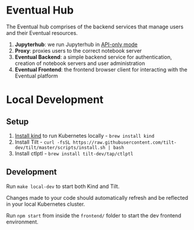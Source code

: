 # Eventual Hub

The Eventual hub comprises of the backend services that manage users and their Eventual resources.

1. **Jupyterhub**: we run Jupyterhub in [API-only mode](https://jupyterhub.readthedocs.io/en/stable/reference/api-only.html#deploying-jupyterhub-in-api-only-mode)
2. **Proxy**: proxies users to the correct notebook server
3. **Eventual Backend**: a simple backend service for authentication, creation of notebook servers and user administration
4. **Eventual Frontend**: the frontend browser client for interacting with the Eventual platform

# Local Development

## Setup

1. [Install kind](https://kind.sigs.k8s.io/docs/user/quick-start#installing-with-a-package-manager) to run Kubernetes locally - `brew install kind`
2. Install Tilt - `curl -fsSL https://raw.githubusercontent.com/tilt-dev/tilt/master/scripts/install.sh | bash`
3. Install ctlptl - `brew install tilt-dev/tap/ctlptl`

## Development

Run `make local-dev` to start both Kind and Tilt.

Changes made to your code should automatically refresh and be reflected in your local Kubernetes cluster.

Run `npm start` from inside the `frontend/` folder to start the dev frontend environment.
